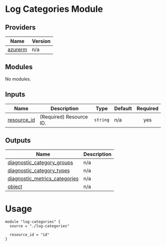 <!-- BEGIN_TF_DOCS -->
# Log Categories Module

## Providers

| Name | Version |
|------|---------|
| <a name="provider_azurerm"></a> [azurerm](#provider\_azurerm) | n/a |

## Modules

No modules.

## Inputs

| Name | Description | Type | Default | Required |
|------|-------------|------|---------|:--------:|
| <a name="input_resource_id"></a> [resource\_id](#input\_resource\_id) | (Required) Resource ID. | `string` | n/a | yes |

## Outputs

| Name | Description |
|------|-------------|
| <a name="output_diagnostic_category_groups"></a> [diagnostic\_category\_groups](#output\_diagnostic\_category\_groups) | n/a |
| <a name="output_diagnostic_category_types"></a> [diagnostic\_category\_types](#output\_diagnostic\_category\_types) | n/a |
| <a name="output_diagnostic_metrics_categories"></a> [diagnostic\_metrics\_categories](#output\_diagnostic\_metrics\_categories) | n/a |
| <a name="output_object"></a> [object](#output\_object) | n/a |

# Usage

```
module "log-categories" {
  source = "./log-categories"

  resource_id = "id"
}

```
<!-- END_TF_DOCS -->